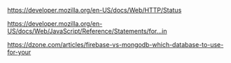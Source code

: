 https://developer.mozilla.org/en-US/docs/Web/HTTP/Status

https://developer.mozilla.org/en-US/docs/Web/JavaScript/Reference/Statements/for...in

https://dzone.com/articles/firebase-vs-mongodb-which-database-to-use-for-your